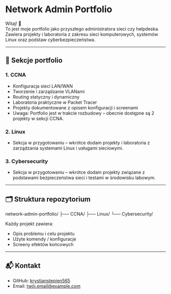 # Network Admin Portfolio

Witaj! 👋  
To jest moje portfolio jako przyszłego administratora sieci czy helpdeska. Zawiera projekty i laboratoria z zakresu sieci komputerowych, systemów Linux oraz podstaw cyberbezpieczeństwa.

---

## 📂 Sekcje portfolio

### 1. CCNA
- Konfiguracja sieci LAN/WAN
- Tworzenie i zarządzanie VLANami
- Routing statyczny i dynamiczny
- Laboratoria praktyczne w Packet Tracer
- Projekty dokumentowane z opisem konfiguracji i screenami
- Uwaga: Portfolio jest w trakcie rozbudowy – obecnie dostępne są 2 projekty w sekcji CCNA.

### 2. Linux
- Sekcja w przygotowaniu – wkrótce dodam projekty i laboratoria z zarządzania systemami Linux i usługami sieciowymi.


### 3. Cybersecurity
- Sekcja w przygotowaniu – wkrótce dodam projekty związane z podstawami bezpieczeństwa sieci i testami w środowisku labowym.

---



## 🗂 Struktura repozytorium

network-admin-portfolio/
├── CCNA/
├── Linux/
└── Cybersecurity/

Każdy projekt zawiera:  
- Opis problemu i celu projektu  
- Użyte komendy / konfiguracje  
- Screeny efektów końcowych

---

## 📬 Kontakt
- GitHub: [krystianstepien565](https://github.com/krystianstepien565)  
- Email: twój.email@example.com
